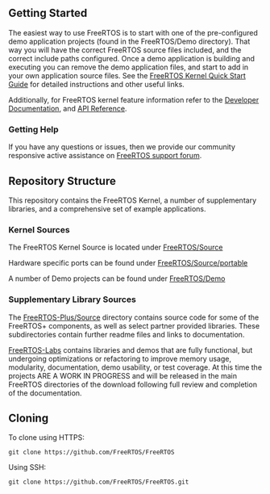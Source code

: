 ## Getting Started

The easiest way to use FreeRTOS is to start with one of the pre-configured demo 
application projects (found in the FreeRTOS/Demo directory).  That way you will
have the correct FreeRTOS source files included, and the correct include paths
configured.  Once a demo application is building and executing you can remove
the demo application files, and start to add in your own application source
files.  See the [FreeRTOS Kernel Quick Start Guide](https://www.freertos.org/FreeRTOS-quick-start-guide.html) 
for detailed instructions and other useful links.

Additionally, for FreeRTOS kernel feature information refer to the [Developer Documentation](https://www.freertos.org/features.html), and [API Reference](https://www.freertos.org/a00106.html).

### Getting Help

If you have any questions or issues, then we provide our community responsive active assistance on [FreeRTOS support forum](https://forums.freertos.org).

## Repository Structure
This repository contains the FreeRTOS Kernel, a number of supplementary libraries, and a comprehensive set of example applications.

### Kernel Sources
The FreeRTOS Kernel Source is located under [FreeRTOS/Source](https://github.com/FreeRTOS/FreeRTOS/tree/master/FreeRTOS/Source)

Hardware specific ports can be found under [FreeRTOS/Source/portable](https://github.com/FreeRTOS/FreeRTOS/tree/master/FreeRTOS/Source/portable)

A number of Demo projects can be found under [FreeRTOS/Demo](https://github.com/FreeRTOS/FreeRTOS/tree/master/FreeRTOS/Demo)

### Supplementary Library Sources
The [FreeRTOS-Plus/Source](https://github.com/FreeRTOS/FreeRTOS/tree/master/FreeRTOS-Plus/Source) directory contains source code for some of the FreeRTOS+ components, as well as select partner provided libraries. These subdirectories contain further readme files and links to documentation.

[FreeRTOS-Labs](https://github.com/FreeRTOS/FreeRTOS/tree/master/FreeRTOS-Labs) contains libraries and demos that are fully functional, but undergoing optimizations or refactoring to improve memory usage, modularity,
documentation, demo usability, or test coverage.  At this time the projects ARE
A WORK IN PROGRESS and will be released in the main FreeRTOS directories of the
download following full review and completion of the documentation.

## Cloning

To clone using HTTPS:
```
git clone https://github.com/FreeRTOS/FreeRTOS 
```
Using SSH:
```
git clone https://github.com/FreeRTOS/FreeRTOS.git
```




